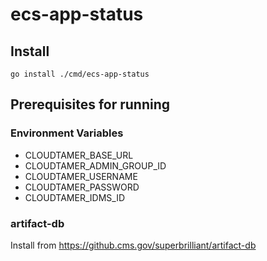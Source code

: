# ecs-app-status

## Install

```
go install ./cmd/ecs-app-status
```

## Prerequisites for running
### Environment Variables
- CLOUDTAMER_BASE_URL
- CLOUDTAMER_ADMIN_GROUP_ID
- CLOUDTAMER_USERNAME
- CLOUDTAMER_PASSWORD
- CLOUDTAMER_IDMS_ID

### artifact-db
Install from https://github.cms.gov/superbrilliant/artifact-db
